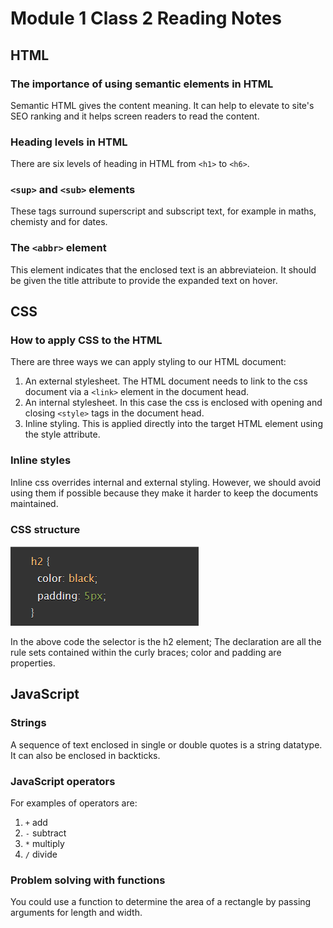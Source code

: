 # Module 1 Class 2 Reading Notes

## HTML

### The importance of using semantic elements in HTML

Semantic HTML gives the content meaning. It can help to elevate to site's SEO ranking and it helps screen readers to read the content.

### Heading levels in HTML

There are six levels of heading in HTML from `<h1>` to `<h6>`.

### `<sup>` and `<sub>` elements

These tags surround superscript and subscript text, for example in maths, chemisty and for dates.

### The `<abbr>` element

This element indicates that the enclosed text is an abbreviateion. It should be given the title attribute to provide the expanded text on hover.

## CSS

### How to apply CSS to the HTML

There are three ways we can apply styling to our HTML document:

1. An external stylesheet. The HTML document needs to link to the css document via a `<link>` element in the document head.
2. An internal stylesheet. In this case the css is enclosed with opening and closing `<style>` tags in the document head.
3. Inline styling. This is applied directly into the target HTML element using the style attribute.

### Inline styles

Inline css overrides internal and external styling. However, we should avoid using them if possible because they make it harder to keep the documents maintained.

### CSS structure

![CSS code block](/Module1/Screenshot%202023-06-17%20104634.png "CSS code block")

In the above code the selector is the h2 element; The declaration are all the rule sets contained within the curly braces; color and padding are properties.

## JavaScript

### Strings

A sequence of text enclosed in single or double quotes is a string datatype. It can also be enclosed in backticks.

### JavaScript operators

For examples of operators are:

1. `+` add
2. `-` subtract
3. `*` multiply
4. `/` divide

### Problem solving with functions

You could use a function to determine the area of a rectangle by passing arguments for length and width.
